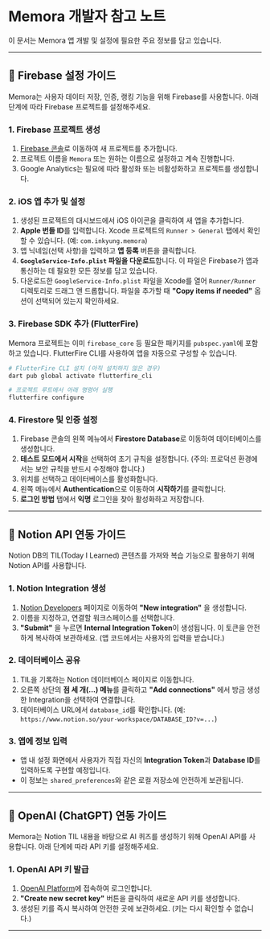
# Memora 개발자 참고 노트

이 문서는 Memora 앱 개발 및 설정에 필요한 주요 정보를 담고 있습니다.

---

## 🔮 Firebase 설정 가이드

Memora는 사용자 데이터 저장, 인증, 랭킹 기능을 위해 Firebase를 사용합니다. 아래 단계에 따라 Firebase 프로젝트를 설정해주세요.

### 1. Firebase 프로젝트 생성
1. [Firebase 콘솔](https://console.firebase.google.com/)로 이동하여 새 프로젝트를 추가합니다.
2. 프로젝트 이름을 `Memora` 또는 원하는 이름으로 설정하고 계속 진행합니다.
3. Google Analytics는 필요에 따라 활성화 또는 비활성화하고 프로젝트를 생성합니다.

### 2. iOS 앱 추가 및 설정
1. 생성된 프로젝트의 대시보드에서 iOS 아이콘을 클릭하여 새 앱을 추가합니다.
2. **Apple 번들 ID**를 입력합니다. Xcode 프로젝트의 `Runner > General` 탭에서 확인할 수 있습니다. (예: `com.inkyung.memora`)
3. 앱 닉네임(선택 사항)을 입력하고 **앱 등록** 버튼을 클릭합니다.
4. **`GoogleService-Info.plist` 파일을 다운로드**합니다. 이 파일은 Firebase가 앱과 통신하는 데 필요한 모든 정보를 담고 있습니다.
5. 다운로드한 `GoogleService-Info.plist` 파일을 Xcode를 열어 `Runner/Runner` 디렉토리로 드래그 앤 드롭합니다. 파일을 추가할 때 **"Copy items if needed"** 옵션이 선택되어 있는지 확인하세요.

### 3. Firebase SDK 추가 (FlutterFire)
Memora 프로젝트는 이미 `firebase_core` 등 필요한 패키지를 `pubspec.yaml`에 포함하고 있습니다. FlutterFire CLI를 사용하여 앱을 자동으로 구성할 수 있습니다.

```bash
# FlutterFire CLI 설치 (아직 설치하지 않은 경우)
dart pub global activate flutterfire_cli

# 프로젝트 루트에서 아래 명령어 실행
flutterfire configure
```

### 4. Firestore 및 인증 설정
1. Firebase 콘솔의 왼쪽 메뉴에서 **Firestore Database**로 이동하여 데이터베이스를 생성합니다.
2. **테스트 모드에서 시작**을 선택하여 초기 규칙을 설정합니다. (주의: 프로덕션 환경에서는 보안 규칙을 반드시 수정해야 합니다.)
3. 위치를 선택하고 데이터베이스를 활성화합니다.
4. 왼쪽 메뉴에서 **Authentication**으로 이동하여 **시작하기**를 클릭합니다.
5. **로그인 방법** 탭에서 **익명** 로그인을 찾아 활성화하고 저장합니다.

---

## 📖 Notion API 연동 가이드

Notion DB의 TIL(Today I Learned) 콘텐츠를 가져와 복습 기능으로 활용하기 위해 Notion API를 사용합니다.

### 1. Notion Integration 생성
1. [Notion Developers](https://www.notion.so/my-integrations) 페이지로 이동하여 **"New integration"** 을 생성합니다.
2. 이름을 지정하고, 연결할 워크스페이스를 선택합니다.
3. **"Submit"** 을 누르면 **Internal Integration Token**이 생성됩니다. 이 토큰을 안전하게 복사하여 보관하세요. (앱 코드에서는 사용자의 입력을 받습니다.)

### 2. 데이터베이스 공유
1. TIL을 기록하는 Notion 데이터베이스 페이지로 이동합니다.
2. 오른쪽 상단의 **점 세 개(...) 메뉴**를 클릭하고 **"Add connections"** 에서 방금 생성한 Integration을 선택하여 연결합니다.
3. 데이터베이스 URL에서 `database_id`를 확인합니다. (예: `https://www.notion.so/your-workspace/DATABASE_ID?v=...`)

### 3. 앱에 정보 입력
- 앱 내 설정 화면에서 사용자가 직접 자신의 **Integration Token**과 **Database ID**를 입력하도록 구현할 예정입니다.
- 이 정보는 `shared_preferences`와 같은 로컬 저장소에 안전하게 보관됩니다.

---

## 🤖 OpenAI (ChatGPT) 연동 가이드

Memora는 Notion TIL 내용을 바탕으로 AI 퀴즈를 생성하기 위해 OpenAI API를 사용합니다. 아래 단계에 따라 API 키를 설정해주세요.

### 1. OpenAI API 키 발급
1. [OpenAI Platform](https://platform.openai.com/api-keys)에 접속하여 로그인합니다.
2. **"Create new secret key"** 버튼을 클릭하여 새로운 API 키를 생성합니다.
3. 생성된 키를 즉시 복사하여 안전한 곳에 보관하세요. (키는 다시 확인할 수 없습니다.)


---
